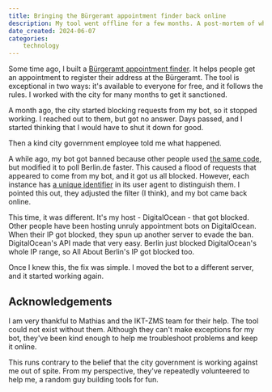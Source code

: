 ```yaml
---
title: Bringing the Bürgeramt appointment finder back online
description: My tool went offline for a few months. A post-mortem of what happened.
date_created: 2024-06-07
categories:
    technology
---
```


Some time ago, I built a [Bürgeramt appointment finder](/projects/appointment-finder). It helps people get an appointment to register their address at the Bürgeramt. The tool is exceptional in two ways: it's available to everyone for free, and it follows the rules. I worked with the city for many months to get it sanctioned.

A month ago, the city started blocking requests from my bot, so it stopped working. I reached out to them, but got no answer. Days passed, and I started thinking that I would have to shut it down for good.

Then a kind city government employee told me what happened.

A while ago, my bot got banned because other people used [the same code](https://github.com/All-About-Berlin/burgeramt-appointments), but modified it to poll Berlin.de faster. This caused a flood of requests that appeared to come from my bot, and it got us all blocked. However, each instance has [a unique identifier](https://github.com/All-About-Berlin/burgeramt-appointments/blob/main/appointments/appointments.py#L41) in its user agent to distinguish them. I pointed this out, they adjusted the filter (I think), and my bot came back online.

This time, it was different. It's my host - DigitalOcean - that got blocked. Other people have been hosting unruly appointment bots on DigitalOcean. When their IP got blocked, they spun up another server to evade the ban. DigitalOcean's API made that very easy. Berlin just blocked DigitalOcean's whole IP range, so All About Berlin's IP got blocked too.

Once I knew this, the fix was simple. I moved the bot to a different server, and it started working again.

## Acknowledgements

I am very thankful to Mathias and the IKT-ZMS team for their help. The tool could not exist without them. Although they can't make exceptions for my bot, they've been kind enough to help me troubleshoot problems and keep it online.

This runs contrary to the belief that the city government is working against me out of spite. From my perspective, they've repeatedly volunteered to help me, a random guy building tools for fun.